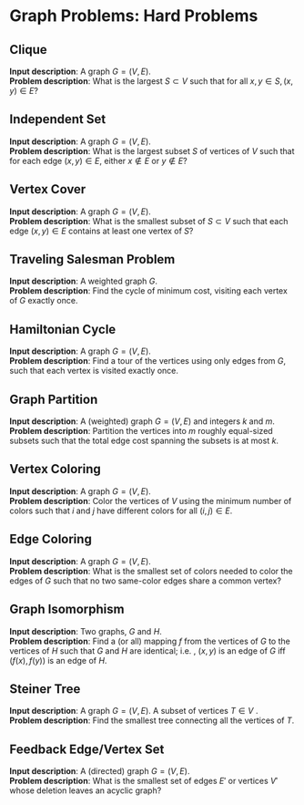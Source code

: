 # Graph Problems: Hard Problems

## Clique

__Input description__: A graph $G =(V,E)$.  
__Problem description__: What is the largest $S \subset V$ such that for all $x,y \in S, (x,y) \in E$?

## Independent Set

__Input description__: A graph $G =(V,E)$.  
__Problem description__: What is the largest subset $S$ of vertices of $V$ such that for each edge $(x,y) \in E$, either $x \notin E$ or $y \notin E$?

## Vertex Cover

__Input description__: A graph $G =(V,E)$.  
__Problem description__: What is the smallest subset of $S \subset V$ such that each edge $(x,y) \in E$ contains at least one vertex of $S$?

## Traveling Salesman Problem

__Input description__: A weighted graph $G$.  
__Problem description__: Find the cycle of minimum cost, visiting each vertex of $G$ exactly once.

## Hamiltonian Cycle

__Input description__: A graph $G =(V,E)$.  
__Problem description__: Find a tour of the vertices using only edges from $G$, such that each vertex is visited exactly once.

## Graph Partition

__Input description__: A (weighted) graph $G =(V,E)$ and integers $k$ and $m$.  
__Problem description__: Partition the vertices into $m$ roughly equal-sized subsets such that the total edge cost spanning the subsets is at most $k$.

## Vertex Coloring

__Input description__: A graph $G =(V,E)$.  
__Problem description__: Color the vertices of $V$ using the minimum number of colors such that $i$ and $j$ have different colors for all $(i,j) \in E$.

## Edge Coloring

__Input description__: A graph $G =(V,E)$.  
__Problem description__: What is the smallest set of colors needed to color the edges of $G$ such that no two same-color edges share a common vertex?

## Graph Isomorphism

__Input description__: Two graphs, $G$ and $H$.  
__Problem description__: Find a (or all) mapping $f$ from the vertices of $G$ to the vertices of $H$ such that $G$ and $H$ are identical; i.e. , $(x,y)$ is an edge of $G$ iff $(f(x),f(y))$ is an edge of $H$.

## Steiner Tree

__Input description__: A graph $G =(V,E)$. A subset of vertices $T \in V$ .  
__Problem description__: Find the smallest tree connecting all the vertices of $T$.

## Feedback Edge/Vertex Set

__Input description__: A (directed) graph $G =(V,E)$.  
__Problem description__: What is the smallest set of edges $E'$ or vertices $V'$ whose deletion leaves an acyclic graph?
